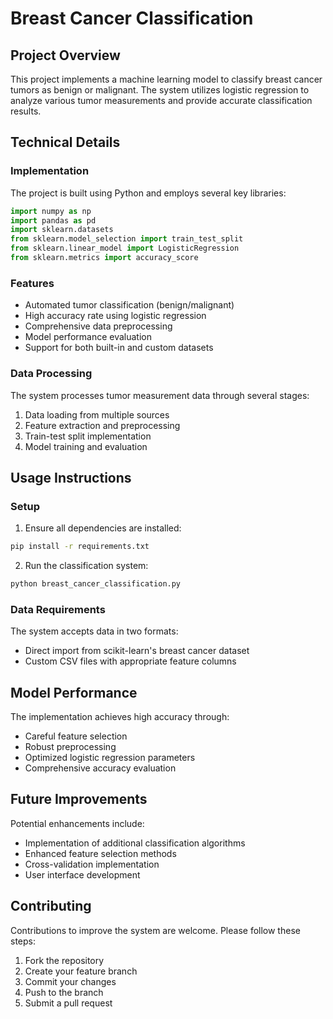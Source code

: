 # Breast Cancer Classification

## Project Overview
This project implements a machine learning model to classify breast cancer tumors as benign or malignant. The system utilizes logistic regression to analyze various tumor measurements and provide accurate classification results.

## Technical Details

### Implementation
The project is built using Python and employs several key libraries:
```python
import numpy as np
import pandas as pd
import sklearn.datasets
from sklearn.model_selection import train_test_split
from sklearn.linear_model import LogisticRegression
from sklearn.metrics import accuracy_score
```

### Features
- Automated tumor classification (benign/malignant)
- High accuracy rate using logistic regression
- Comprehensive data preprocessing
- Model performance evaluation
- Support for both built-in and custom datasets

### Data Processing
The system processes tumor measurement data through several stages:
1. Data loading from multiple sources
2. Feature extraction and preprocessing
3. Train-test split implementation
4. Model training and evaluation

## Usage Instructions

### Setup
1. Ensure all dependencies are installed:
```bash
pip install -r requirements.txt
```

2. Run the classification system:
```bash
python breast_cancer_classification.py
```

### Data Requirements
The system accepts data in two formats:
- Direct import from scikit-learn's breast cancer dataset
- Custom CSV files with appropriate feature columns

## Model Performance
The implementation achieves high accuracy through:
- Careful feature selection
- Robust preprocessing
- Optimized logistic regression parameters
- Comprehensive accuracy evaluation

## Future Improvements
Potential enhancements include:
- Implementation of additional classification algorithms
- Enhanced feature selection methods
- Cross-validation implementation
- User interface development

## Contributing
Contributions to improve the system are welcome. Please follow these steps:
1. Fork the repository
2. Create your feature branch
3. Commit your changes
4. Push to the branch
5. Submit a pull request
